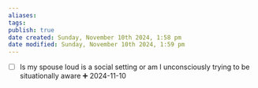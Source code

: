 ```yaml
---
aliases: 
tags: 
publish: true
date created: Sunday, November 10th 2024, 1:58 pm
date modified: Sunday, November 10th 2024, 1:59 pm
---
```


- [ ] Is my spouse loud is a social setting or am I unconsciously trying to be situationally aware ➕ 2024-11-10